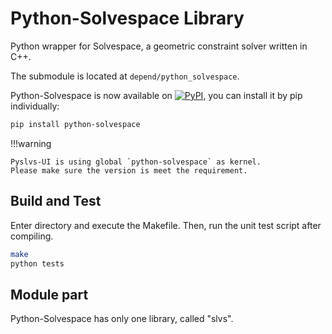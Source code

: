 # Python-Solvespace Library

Python wrapper for Solvespace, a geometric constraint solver written in C++.

The submodule is located at `depend/python_solvespace`.

Python-Solvespace is now available on
[![PyPI](https://img.shields.io/pypi/v/python-solvespace.svg)](https://pypi.org/project/python-solvespace),
you can install it by pip individually:

```bash
pip install python-solvespace
```

!!!warning

    Pyslvs-UI is using global `python-solvespace` as kernel.
    Please make sure the version is meet the requirement.

## Build and Test

Enter directory and execute the Makefile. Then, run the unit test script after compiling.

```bash
make
python tests
```

## Module part

Python-Solvespace has only one library, called "slvs".
